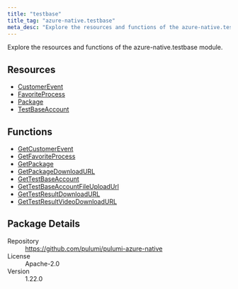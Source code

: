 ```yaml
---
title: "testbase"
title_tag: "azure-native.testbase"
meta_desc: "Explore the resources and functions of the azure-native.testbase module."
---
```


<!-- WARNING: this file was generated by Pulumi Docs Generator. -->
<!-- Do not edit by hand unless you're certain you know what you are doing! -->

Explore the resources and functions of the azure-native.testbase module.

<h2 id="resources">Resources</h2>
<ul class="api">
    <li><a href="customerevent" title="CustomerEvent"><span class="symbol resource"></span>CustomerEvent</a></li>
    <li><a href="favoriteprocess" title="FavoriteProcess"><span class="symbol resource"></span>FavoriteProcess</a></li>
    <li><a href="package" title="Package"><span class="symbol resource"></span>Package</a></li>
    <li><a href="testbaseaccount" title="TestBaseAccount"><span class="symbol resource"></span>TestBaseAccount</a></li>
</ul>

<h2 id="functions">Functions</h2>
<ul class="api">
    <li><a href="getcustomerevent" title="GetCustomerEvent"><span class="symbol function"></span>GetCustomerEvent</a></li>
    <li><a href="getfavoriteprocess" title="GetFavoriteProcess"><span class="symbol function"></span>GetFavoriteProcess</a></li>
    <li><a href="getpackage" title="GetPackage"><span class="symbol function"></span>GetPackage</a></li>
    <li><a href="getpackagedownloadurl" title="GetPackageDownloadURL"><span class="symbol function"></span>GetPackageDownloadURL</a></li>
    <li><a href="gettestbaseaccount" title="GetTestBaseAccount"><span class="symbol function"></span>GetTestBaseAccount</a></li>
    <li><a href="gettestbaseaccountfileuploadurl" title="GetTestBaseAccountFileUploadUrl"><span class="symbol function"></span>GetTestBaseAccountFileUploadUrl</a></li>
    <li><a href="gettestresultdownloadurl" title="GetTestResultDownloadURL"><span class="symbol function"></span>GetTestResultDownloadURL</a></li>
    <li><a href="gettestresultvideodownloadurl" title="GetTestResultVideoDownloadURL"><span class="symbol function"></span>GetTestResultVideoDownloadURL</a></li>
</ul>

<h2 id="package-details">Package Details</h2>
<dl class="package-details">
	<dt>Repository</dt>
	<dd><a href="https://github.com/pulumi/pulumi-azure-native">https://github.com/pulumi/pulumi-azure-native</a></dd>
	<dt>License</dt>
	<dd>Apache-2.0</dd>
	<dt>Version</dt>
	<dd>1.22.0</dd>
</dl>


